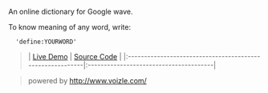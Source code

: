 An online dictionary for Google wave.

To know meaning of any word, write:
```
  'define:YOURWORD'
```

> | [Live Demo](http://www.voizle.com/wave.vz?name=DefineBot) | [Source Code](http://u.voizle.com/vsm) |
|:----------------------------------------------------------|:---------------------------------------|

> powered by http://www.voizle.com/